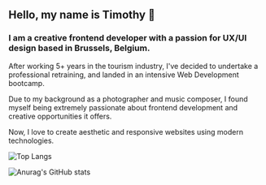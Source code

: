 ## Hello, my name is Timothy 👋 

### I am a creative frontend developer with a passion for UX/UI design based in Brussels, Belgium.

After working 5+ years in the tourism industry, I've decided to undertake a professional retraining, and landed in an intensive Web Development bootcamp.

Due to my background as a photographer and music composer, I found myself being extremely passionate about frontend development and creative opportunities it offers.

Now, I love to create aesthetic and responsive websites using modern technologies.

![Top Langs](https://github-readme-stats.vercel.app/api/top-langs/?username=timdavhen&layout=compact&theme=cobalt&text_color=53A98A)

![Anurag's GitHub stats](https://github-readme-stats.vercel.app/api?username=timdavhen&theme=cobalt)
